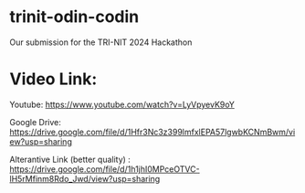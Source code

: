 # trinit-odin-codin
Our submission for the TRI-NIT 2024 Hackathon

# Video Link:
Youtube: https://www.youtube.com/watch?v=LyVpyevK9oY

Google Drive: https://drive.google.com/file/d/1Hfr3Nc3z399lmfxlEPA57lgwbKCNmBwm/view?usp=sharing

Alterantive Link (better quality) : https://drive.google.com/file/d/1h1jhI0MPceOTVC-lH5rMfinm8Rdo_Jwd/view?usp=sharing

